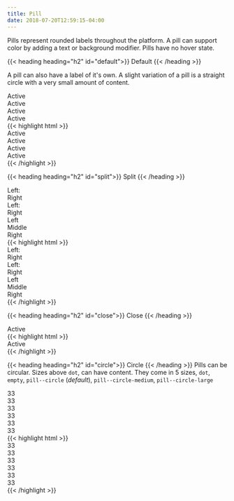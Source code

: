 ```yaml
---
title: Pill
date: 2018-07-20T12:59:15-04:00
---
```


Pills represent rounded labels throughout the platform.
A pill can support color by adding a text or background modifier.
Pills have no hover state.


{{< heading heading="h2" id="default">}}
Default
{{< /heading >}}

A pill can also have a label of it's own.
A slight variation of a pill is a straight circle with a very small amount of content.

<div class="pill">
  Active
</div>
<div class="pill text-white background-navy">
  Active
</div>
<div class="pill text-white background-skyblue">
  Active
</div>
<div class="pill text-white background-salmon">
  Active
</div>

<div class="mt-3 mb-4">
{{< highlight html >}}
<div class="pill">
  Active
</div>
<div class="pill text-white background-navy">
  Active
</div>
<div class="pill text-white background-skyblue">
  Active
</div>
<div class="pill text-white background-salmon">
  Active
</div>
{{< /highlight >}}
</div>


{{< heading heading="h2" id="split">}}
Split
{{< /heading >}}

<div class="pill pill--split">
  <div class="pill__label">Left:</div>
  <div class="pill__content">Right</div>
</div>
<div class="pill pill--split text-white background-peach">
  <div class="pill__label text-brown">Left:</div>
  <div class="pill__content">Right</div>
</div>
<div class="pill pill--split text-white background-navy">
  <div class="pill__content background-salmon">Left</div>
  <div class="pill__content background-olive">Middle</div>
  <div class="pill__content background-skyblue">Right</div>
</div>

<div class="mt-3 mb-4">
{{< highlight html >}}
<div class="pill pill--split">
  <div class="pill__label">Left:</div>
  <div class="pill__content">Right</div>
</div>
<div class="pill pill--split text-white background-peach">
  <div class="pill__label text-brown">Left:</div>
  <div class="pill__content">Right</div>
</div>
<div class="pill pill--split text-white background-navy">
  <div class="pill__content background-salmon">Left</div>
  <div class="pill__content background-olive">Middle</div>
  <div class="pill__content background-skyblue">Right</div>
</div>
{{< /highlight >}}
</div>


{{< heading heading="h2" id="close">}}
Close
{{< /heading >}}

<div class="pill">
 <div class="pill__close"><i class="pi-times-solid text-salmon"></i></div>
  Active
</div>

<div class="mt-3 mb-4">
{{< highlight html >}}
<div class="pill">
 <div class="pill__close"><i class="pi-times-solid text-salmon"></i></div>
  Active
</div>
{{< /highlight >}}
</div>


{{< heading heading="h2" id="circle">}}
Circle
{{< /heading >}}
Pills can be circular. Sizes above `dot`, can have content. They come in 5 sizes, `dot`, `empty`, `pill--circle` (_default_), `pill--circle-medium`, `pill--circle-large`


<div class="pill pill--circle-empty-dot negative"></div>
<div class="pill pill--circle-empty-dot positive"></div>
<div class="pill pill--circle-empty negative"></div>
<div class="pill pill--circle-empty positive"></div>
<div class="pill pill--circle">
  33
</div>
<div class="pill pill--circle text-white background-salmon">
  33
</div>
<div class="pill pill--circle-medium">
  33
</div>
<div class="pill pill--circle-medium text-white background-salmon">
  33
</div>
<div class="pill pill--circle-large">
  33
</div>
<div class="pill pill--circle-large text-white background-salmon">
  33
</div>

<div class="mt-3 mb-4">
{{< highlight html >}}
<div class="pill pill--circle-empty-dot negative"></div>
<div class="pill pill--circle-empty-dot positive"></div>
<div class="pill pill--circle-empty negative"></div>
<div class="pill pill--circle-empty positive"></div>
<div class="pill pill--circle">
  33
</div>
<div class="pill pill--circle text-white background-salmon">
  33
</div>
<div class="pill pill--circle-medium">
  33
</div>
<div class="pill pill--circle-medium text-white background-salmon">
  33
</div>
<div class="pill pill--circle-large">
  33
</div>
<div class="pill pill--circle-large text-white background-salmon">
  33
</div>
{{< /highlight >}}
</div>
